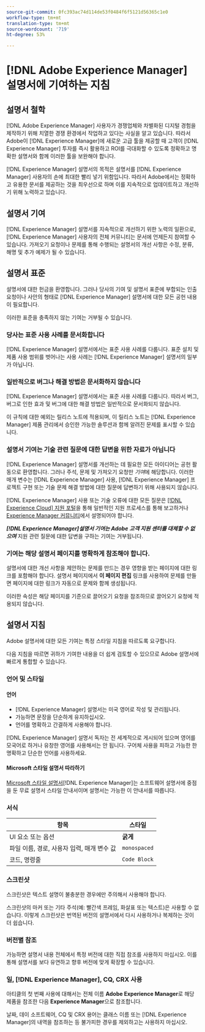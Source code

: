 ```yaml
---
source-git-commit: 0fc393ac74d114de53f0484f6f5121d56365c1e0
workflow-type: tm+mt
translation-type: tm+mt
source-wordcount: '719'
ht-degree: 53%

---
```

# [!DNL Adobe Experience Manager] 설명서에 기여하는 지침

## 설명서 철학

[!DNL Adobe Experience Manager] 사용자가 경쟁업체와 차별화된 디지털 경험을 제작하기 위해 치열한 경쟁 환경에서 작업하고 있다는 사실을 알고 있습니다. 따라서 Adobe이 [!DNL Experience Manager]에 새로운 고급 툴을 제공할 때 고객이 [!DNL Experience Manager] 투자를 즉시 활용하고 ROI를 극대화할 수 있도록 정확하고 명확한 설명서와 함께 이러한 툴을 보완해야 합니다.

[!DNL Experience Manager] 설명서의 목적은 설명서를 [!DNL Experience Manager] 사용자의 손에 최대한 빨리 넣기 위함입니다. 따라서 Adobe에서는 정확하고 유용한 문서를 제공하는 것을 최우선으로 하며 이를 지속적으로 업데이트하고 개선하기 위해 노력하고 있습니다.

## 설명서 기여

[!DNL Experience Manager] 설명서를 지속적으로 개선하기 위한 노력의 일환으로, [!DNL Experience Manager] 사용자의 전체 커뮤니티는 문서에 언제든지 참여할 수 있습니다. 가져오기 요청이나 문제를 통해 수행되는 설명서의 개선 사항은 수정, 분류, 해명 및 추가 예제가 될 수 있습니다.

## 설명서 표준

설명서에 대한 헌금을 환영합니다. 그러나 당사의 기여 및 설명서 표준에 부합되는 인출 요청이나 사안의 형태로 [!DNL Experience Manager] 설명서에 대한 모든 공헌 내용이 필요합니다.

이러한 표준을 충족하지 않는 기여는 거부될 수 있습니다.

### 당사는 표준 사용 사례를 문서화합니다

[!DNL Experience Manager] 설명서에서는 표준 사용 사례를 다룹니다. 표준 설치 및 제품 사용 범위를 벗어나는 사용 사례는 [!DNL Experience Manager] 설명서의 일부가 아닙니다.

### 일반적으로 버그나 해결 방법은 문서화하지 않습니다

[!DNL Experience Manager] 설명서에서는 표준 사용 사례를 다룹니다. 따라서 버그, 버그로 인한 효과 및 버그에 대한 해결 방법은 일반적으로 문서화되지 않습니다.

이 규칙에 대한 예외는 릴리스 노트에 적용되며, 이 릴리스 노트는 [!DNL Experience Manager] 제품 관리에서 승인한 가능한 솔루션과 함께 알려진 문제를 표시할 수 있습니다.

### 설명서 기여는 기술 관련 질문에 대한 답변을 위한 자료가 아닙니다

[!DNL Experience Manager] 설명서를 개선하는 데 필요한 모든 아이디어는 공헌 활동으로 환영합니다. 그러나 주석, 문제 및 가져오기 요청만 *기여*&#x200B;에 해당합니다. 이러한 매개 변수는 [!DNL Experience Manager] 사용, [!DNL Experience Manager] 프로젝트 구현 또는 기술 문제 해결 방법에 대한 질문에 답변하기 위해 사용되지 않습니다.

[!DNL Experience Manager] 사용 또는 기술 오류에 대한 모든 질문은 [[!DNL Experience Cloud] 지원 포털](https://experienceleague.adobe.com/?support-solution=Experience+Manager#support)을 통해 일반적인 지원 프로세스를 통해 보고하거나 [Experience Manager 커뮤니티](https://experienceleaguecommunities.adobe.com/t5/adobe-experience-manager/ct-p/adobe-experience-manager-community)에서 설명되어야 합니다.

***[!DNL Experience Manager]설명서 기여는 Adobe 고객 지원 센터를 대체할 수 없으며*** 지원 관련 질문에 대한 답변을 구하는 기여는 거부됩니다.

### 기여는 해당 설명서 페이지를 명확하게 참조해야 합니다.

설명서에 대한 개선 사항을 제안하는 문제를 만드는 경우 영향을 받는 페이지에 대한 링크를 포함해야 합니다. 설명서 페이지에서 **이 페이지 편집** 링크를 사용하여 문제를 만들면 페이지에 대한 링크가 자동으로 문제와 함께 생성됩니다.

이러한 속성은 해당 페이지를 기준으로 끌어오기 요청을 참조하므로 끌어오기 요청에 적용되지 않습니다.

## 설명서 지침

Adobe 설명서에 대한 모든 기여는 특정 스타일 지침을 따르도록 요구합니다.

다음 지침을 따르면 귀하가 기여한 내용을 더 쉽게 검토할 수 있으므로 Adobe 설명서에 빠르게 통합할 수 있습니다.

### 언어 및 스타일

#### 언어

* [!DNL Experience Manager] 설명서는 미국 영어로 작성 및 관리됩니다.
* 가능하면 문장을 단순하게 유지하십시오.
* 언어를 명확하고 간결하게 사용해야 합니다.

[!DNL Experience Manager] 설명서 독자는 전 세계적으로 게시되어 있으며 영어를 모국어로 하거나 유창한 영어를 사용해서는 안 됩니다. 구어체 사용을 피하고 가능한 한 명확하고 단순한 언어를 사용하세요.

#### Microsoft 스타일 설명서 따라하기

[Microsoft 스타일 설명서](https://docs.microsoft.com/ko-kr/style-guide/welcome/)[!DNL Experience Manager]는 소프트웨어 설명서에 중점을 둔 무료 설명서 스타일 안내서이며 설명서는 가능한 이 안내서를 따릅니다.

### 서식

| 항목 | 스타일 |
|---|---|
| UI 요소 또는 옵션 | **굵게** |
| 파일 이름, 경로, 사용자 입력, 매개 변수 값 | `monospaced` |
| 코드, 명령줄 | ```Code Block``` |

### 스크린샷

스크린샷은 텍스트 설명이 불충분한 경우에만 주의해서 사용해야 합니다.

스크린샷의 마커 또는 기타 주석(예: 빨간색 프레임, 화살표 또는 텍스트)은 사용할 수 없습니다. 이렇게 스크린샷은 번역된 버전의 설명서에서 다시 사용하거나 복제하는 것이 더 쉽습니다.

### 버전별 참조

가능하면 설명서 내용 전체에서 특정 버전에 대한 직접 참조를 사용하지 마십시오. 이를 통해 설명서를 보다 유연하고 향후 버전에 맞게 확장할 수 있습니다.

### 일, [!DNL Experience Manager], CQ, CRX 사용

아티클의 첫 번째 사용에 대해서는 전체 이름 **Adobe Experience Manager**&#x200B;로 해당 제품을 참조한 다음 **Experience Manager**&#x200B;으로 참조합니다.

날짜, 데이 소프트웨어, CQ 및 CRX 용어는 클래스 이름 또는 [!DNL Experience Manager]의 내역을 참조하는 등 불가피한 경우를 제외하고는 사용하지 마십시오.
